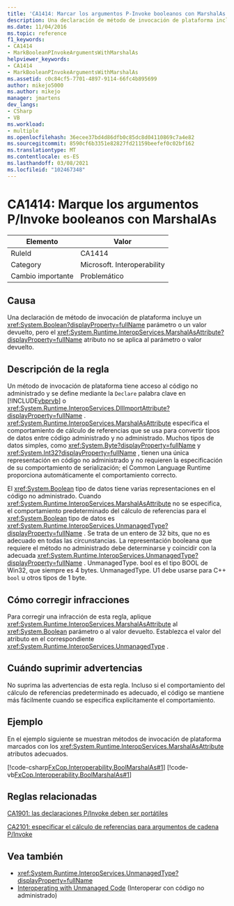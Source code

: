 ```yaml
---
title: 'CA1414: Marcar los argumentos P-Invoke booleanos con MarshalAs'
description: Una declaración de método de invocación de plataforma incluye un parámetro System. Boolean o un valor devuelto, pero el atributo System. Runtime. InteropServices. MarshalAsAttribute no se aplica al parámetro o valor devuelto.
ms.date: 11/04/2016
ms.topic: reference
f1_keywords:
- CA1414
- MarkBooleanPInvokeArgumentsWithMarshalAs
helpviewer_keywords:
- CA1414
- MarkBooleanPInvokeArgumentsWithMarshalAs
ms.assetid: c0c84cf5-7701-4897-9114-66fc4b895699
author: mikejo5000
ms.author: mikejo
manager: jmartens
dev_langs:
- CSharp
- VB
ms.workload:
- multiple
ms.openlocfilehash: 36ecee37bd4d86dfb0c85dc8d04110869c7a4e82
ms.sourcegitcommit: 8590cf6b3351e82827fd21159beefef0c02bf162
ms.translationtype: MT
ms.contentlocale: es-ES
ms.lasthandoff: 03/08/2021
ms.locfileid: "102467348"
---
```

# <a name="ca1414-mark-boolean-pinvoke-arguments-with-marshalas"></a>CA1414: Marque los argumentos P/Invoke booleanos con MarshalAs

|Elemento|Valor|
|-|-|
|RuleId|CA1414|
|Category|Microsoft. Interoperability|
|Cambio importante|Problemático|

## <a name="cause"></a>Causa
Una declaración de método de invocación de plataforma incluye un <xref:System.Boolean?displayProperty=fullName> parámetro o un valor devuelto, pero el <xref:System.Runtime.InteropServices.MarshalAsAttribute?displayProperty=fullName> atributo no se aplica al parámetro o valor devuelto.

## <a name="rule-description"></a>Descripción de la regla
Un método de invocación de plataforma tiene acceso al código no administrado y se define mediante la `Declare` palabra clave en [!INCLUDE[vbprvb](../code-quality/includes/vbprvb_md.md)] o <xref:System.Runtime.InteropServices.DllImportAttribute?displayProperty=fullName> . <xref:System.Runtime.InteropServices.MarshalAsAttribute> especifica el comportamiento de cálculo de referencias que se usa para convertir tipos de datos entre código administrado y no administrado. Muchos tipos de datos simples, como <xref:System.Byte?displayProperty=fullName> y <xref:System.Int32?displayProperty=fullName> , tienen una única representación en código no administrado y no requieren la especificación de su comportamiento de serialización; el Common Language Runtime proporciona automáticamente el comportamiento correcto.

El <xref:System.Boolean> tipo de datos tiene varias representaciones en el código no administrado. Cuando <xref:System.Runtime.InteropServices.MarshalAsAttribute> no se especifica, el comportamiento predeterminado del cálculo de referencias para el <xref:System.Boolean> tipo de datos es <xref:System.Runtime.InteropServices.UnmanagedType?displayProperty=fullName> . Se trata de un entero de 32 bits, que no es adecuado en todas las circunstancias. La representación booleana que requiere el método no administrado debe determinarse y coincidir con la adecuada <xref:System.Runtime.InteropServices.UnmanagedType?displayProperty=fullName> . UnmanagedType. bool es el tipo BOOL de Win32, que siempre es 4 bytes. UnmanagedType. U1 debe usarse para C++ `bool` u otros tipos de 1 byte.

## <a name="how-to-fix-violations"></a>Cómo corregir infracciones
Para corregir una infracción de esta regla, aplique <xref:System.Runtime.InteropServices.MarshalAsAttribute> al <xref:System.Boolean> parámetro o al valor devuelto. Establezca el valor del atributo en el correspondiente <xref:System.Runtime.InteropServices.UnmanagedType> .

## <a name="when-to-suppress-warnings"></a>Cuándo suprimir advertencias
No suprima las advertencias de esta regla. Incluso si el comportamiento del cálculo de referencias predeterminado es adecuado, el código se mantiene más fácilmente cuando se especifica explícitamente el comportamiento.

## <a name="example"></a>Ejemplo

En el ejemplo siguiente se muestran métodos de invocación de plataforma marcados con los <xref:System.Runtime.InteropServices.MarshalAsAttribute> atributos adecuados.

[!code-csharp[FxCop.Interoperability.BoolMarshalAs#1](../code-quality/codesnippet/CSharp/ca1414-mark-boolean-p-invoke-arguments-with-marshalas_1.cs)]
[!code-vb[FxCop.Interoperability.BoolMarshalAs#1](../code-quality/codesnippet/VisualBasic/ca1414-mark-boolean-p-invoke-arguments-with-marshalas_1.vb)]

## <a name="related-rules"></a>Reglas relacionadas
[CA1901: las declaraciones P/Invoke deben ser portátiles](../code-quality/ca1901.md)

[CA2101: especificar el cálculo de referencias para argumentos de cadena P/Invoke](/dotnet/fundamentals/code-analysis/quality-rules/ca2101)

## <a name="see-also"></a>Vea también

- <xref:System.Runtime.InteropServices.UnmanagedType?displayProperty=fullName>
- [Interoperating with Unmanaged Code](/dotnet/framework/interop/index) (Interoperar con código no administrado)
